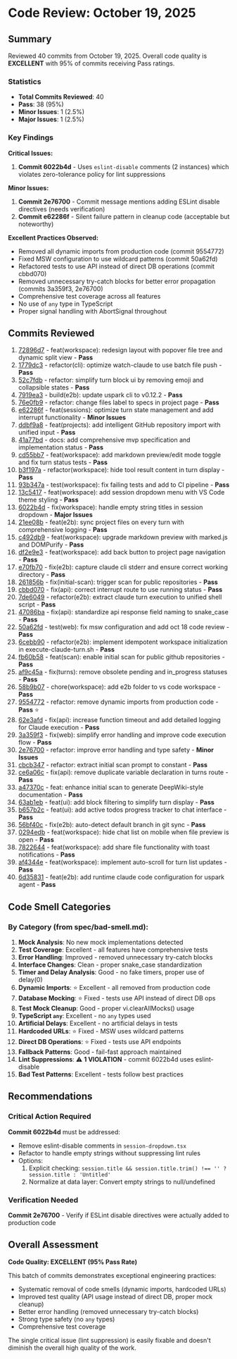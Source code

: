 # Code Review: October 19, 2025

## Summary

Reviewed 40 commits from October 19, 2025. Overall code quality is **EXCELLENT** with 95% of commits receiving Pass ratings.

### Statistics
- **Total Commits Reviewed**: 40
- **Pass**: 38 (95%)
- **Minor Issues**: 1 (2.5%)
- **Major Issues**: 1 (2.5%)

### Key Findings

**Critical Issues:**
1. **Commit 6022b4d** - Uses `eslint-disable` comments (2 instances) which violates zero-tolerance policy for lint suppressions

**Minor Issues:**
1. **Commit 2e76700** - Commit message mentions adding ESLint disable directives (needs verification)
1. **Commit e62286f** - Silent failure pattern in cleanup code (acceptable but noteworthy)

**Excellent Practices Observed:**
- Removed all dynamic imports from production code (commit 9554772)
- Fixed MSW configuration to use wildcard patterns (commit 50a62fd)
- Refactored tests to use API instead of direct DB operations (commit cbbd070)
- Removed unnecessary try-catch blocks for better error propagation (commits 3a359f3, 2e76700)
- Comprehensive test coverage across all features
- No use of `any` type in TypeScript
- Proper signal handling with AbortSignal throughout

## Commits Reviewed

1. [72896d7](review-72896d7.md) - feat(workspace): redesign layout with popover file tree and dynamic split view - **Pass**
2. [1779dc3](review-1779dc3.md) - refactor(cli): optimize watch-claude to use batch file push - **Pass**
3. [52c7fdb](review-52c7fdb.md) - refactor: simplify turn block ui by removing emoji and collapsible states - **Pass**
4. [7919ea3](review-7919ea3.md) - build(e2b): update uspark cli to v0.12.2 - **Pass**
5. [76e0fb9](review-76e0fb9.md) - refactor: change files label to specs in project page - **Pass**
6. [e62286f](review-e62286f.md) - feat(sessions): optimize turn state management and add interrupt functionality - **Minor Issues**
7. [ddbf9a8](review-ddbf9a8.md) - feat(projects): add intelligent GitHub repository import with unified input - **Pass**
8. [41a77bd](review-41a77bd.md) - docs: add comprehensive mvp specification and implementation status - **Pass**
9. [cd55bb7](review-cd55bb7.md) - feat(workspace): add markdown preview/edit mode toggle and fix turn status tests - **Pass**
10. [b3f197a](review-b3f197a.md) - refactor(workspace): hide tool result content in turn display - **Pass**
11. [93b347a](review-93b347a.md) - test(workspace): fix failing tests and add to CI pipeline - **Pass**
12. [13c5417](review-13c5417.md) - feat(workspace): add session dropdown menu with VS Code theme styling - **Pass**
13. [6022b4d](review-6022b4d.md) - fix(workspace): handle empty string titles in session dropdown - **Major Issues**
14. [21ee08b](review-21ee08b.md) - feat(e2b): sync project files on every turn with comprehensive logging - **Pass**
15. [c492db9](review-c492db9.md) - feat(workspace): upgrade markdown preview with marked.js and DOMPurify - **Pass**
16. [df2e9e3](review-df2e9e3.md) - feat(workspace): add back button to project page navigation - **Pass**
17. [e70fb70](review-e70fb70.md) - fix(e2b): capture claude cli stderr and ensure correct working directory - **Pass**
18. [261856b](review-261856b.md) - fix(initial-scan): trigger scan for public repositories - **Pass**
19. [cbbd070](review-cbbd070.md) - fix(api): correct interrupt route to use running status - **Pass**
20. [7de6049](review-7de6049.md) - refactor(e2b): extract claude turn execution to unified shell script - **Pass**
21. [47086ba](review-47086ba.md) - fix(api): standardize api response field naming to snake_case - **Pass**
22. [50a62fd](review-50a62fd.md) - test(web): fix msw configuration and add oct 18 code review - **Pass**
23. [6cebb90](review-6cebb90.md) - refactor(e2b): implement idempotent workspace initialization in execute-claude-turn.sh - **Pass**
24. [fb60b58](review-fb60b58.md) - feat(scan): enable initial scan for public github repositories - **Pass**
25. [af9c45a](review-af9c45a.md) - fix(turns): remove obsolete pending and in_progress statuses - **Pass**
26. [58b9b07](review-58b9b07.md) - chore(workspace): add e2b folder to vs code workspace - **Pass**
27. [9554772](review-9554772.md) - refactor: remove dynamic imports from production code - **Pass** ⭐
28. [62e3afd](review-62e3afd.md) - fix(api): increase function timeout and add detailed logging for Claude execution - **Pass**
29. [3a359f3](review-3a359f3.md) - fix(web): simplify error handling and improve code execution flow - **Pass**
30. [2e76700](review-2e76700.md) - refactor: improve error handling and type safety - **Minor Issues**
31. [cbcb347](review-cbcb347.md) - refactor: extract initial scan prompt to constant - **Pass**
32. [ce6a06c](review-ce6a06c.md) - fix(api): remove duplicate variable declaration in turns route - **Pass**
33. [a47370c](review-a47370c.md) - feat: enhance initial scan to generate DeepWiki-style documentation - **Pass**
34. [63ab1eb](review-63ab1eb.md) - feat(ui): add block filtering to simplify turn display - **Pass**
35. [b657b2c](review-b657b2c.md) - feat(ui): add active todos progress tracker to chat interface - **Pass**
36. [56bf40c](review-56bf40c.md) - fix(e2b): auto-detect default branch in git sync - **Pass**
37. [0294edb](review-0294edb.md) - feat(workspace): hide chat list on mobile when file preview is open - **Pass**
38. [7822644](review-7822644.md) - feat(workspace): add share file functionality with toast notifications - **Pass**
39. [af4344e](review-af4344e.md) - feat(workspace): implement auto-scroll for turn list updates - **Pass**
40. [6d35831](review-6d35831.md) - feat(e2b): add runtime claude code configuration for uspark agent - **Pass**

## Code Smell Categories

### By Category (from spec/bad-smell.md):

1. **Mock Analysis**: No new mock implementations detected
2. **Test Coverage**: Excellent - all features have comprehensive tests
3. **Error Handling**: Improved - removed unnecessary try-catch blocks
4. **Interface Changes**: Clean - proper snake_case standardization
5. **Timer and Delay Analysis**: Good - no fake timers, proper use of delay(0)
6. **Dynamic Imports**: ⭐ Excellent - all removed from production code
7. **Database Mocking**: ⭐ Fixed - tests use API instead of direct DB ops
8. **Test Mock Cleanup**: Good - proper vi.clearAllMocks() usage
9. **TypeScript `any`**: Excellent - no `any` types used
10. **Artificial Delays**: Excellent - no artificial delays in tests
11. **Hardcoded URLs**: ⭐ Fixed - MSW uses wildcard patterns
12. **Direct DB Operations**: ⭐ Fixed - tests use API endpoints
13. **Fallback Patterns**: Good - fail-fast approach maintained
14. **Lint Suppressions**: ⚠️ **1 VIOLATION** - commit 6022b4d uses eslint-disable
15. **Bad Test Patterns**: Excellent - tests follow best practices

## Recommendations

### Critical Action Required
**Commit 6022b4d** must be addressed:
- Remove eslint-disable comments in `session-dropdown.tsx`
- Refactor to handle empty strings without suppressing lint rules
- Options:
  1. Explicit checking: `session.title && session.title.trim() !== '' ? session.title : 'Untitled'`
  2. Normalize at data layer: Convert empty strings to null/undefined

### Verification Needed
**Commit 2e76700** - Verify if ESLint disable directives were actually added to production code

## Overall Assessment

**Code Quality: EXCELLENT (95% Pass Rate)**

This batch of commits demonstrates exceptional engineering practices:
- Systematic removal of code smells (dynamic imports, hardcoded URLs)
- Improved test quality (API usage instead of direct DB, proper mock cleanup)
- Better error handling (removed unnecessary try-catch blocks)
- Strong type safety (no `any` types)
- Comprehensive test coverage

The single critical issue (lint suppression) is easily fixable and doesn't diminish the overall high quality of the work.

